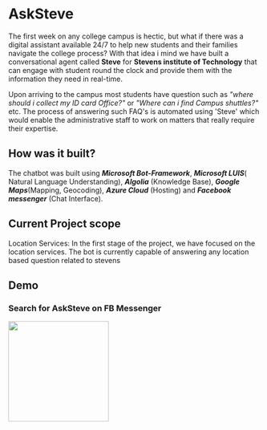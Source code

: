 # AskSteve

The first week on any college campus is hectic, but what if there was a digital assistant available 24/7 to help new students and their families navigate the college process? With that idea i mind we have built a conversational agent called **Steve** for **Stevens institute of Technology** that can engage with student round the clock and provide them with the information they need in real-time. 

Upon arriving to the campus most students have question such as _"where should i collect my ID card Office?"_ or _"Where can i find Campus shuttles?"_ etc. The process of answering such FAQ's is automated using 'Steve' which would enable the administrative staff to work on matters that really require their expertise.

## How was it built?
The chatbot was built using *__Microsoft Bot-Framework__*, *__Microsoft LUIS__*( Natural Language Understanding), *__Algolia__* (Knowledge Base), *__Google Maps__*(Mapping, Geocoding), *__Azure Cloud__* (Hosting) and *__Facebook messenger__* (Chat Interface). 

## Current Project scope
Location Services: In the first stage of the project, we have focused on the location services. The bot is currently capable of answering any location based question related to stevens

## Demo
### Search for AskSteve on FB Messenger
<img src="./Images/FbSearch.jpeg" width="200">
